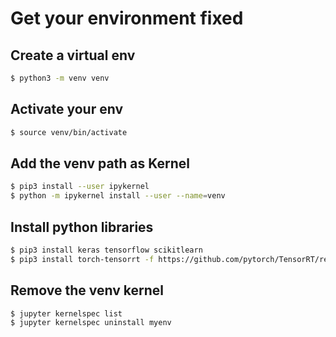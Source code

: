 # Get your environment fixed

## Create a virtual env
```sh
$ python3 -m venv venv
```
## Activate your env
```sh
$ source venv/bin/activate
```

## Add the venv path as Kernel
```sh
$ pip3 install --user ipykernel
$ python -m ipykernel install --user --name=venv
```
## Install python libraries
```sh
$ pip3 install keras tensorflow scikitlearn
$ pip3 install torch-tensorrt -f https://github.com/pytorch/TensorRT/releases
```

## Remove the venv kernel
```sh
$ jupyter kernelspec list
$ jupyter kernelspec uninstall myenv
```
